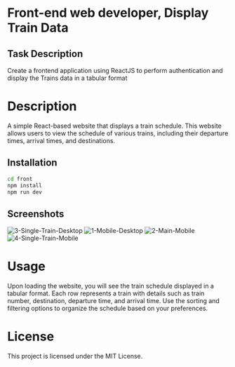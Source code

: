 
# Front-end web developer, Display Train Data

## Task Description

 Create a frontend application using ReactJS to perform authentication and display the Trains data in a tabular format

# Description

 A simple React-based website that displays a train schedule. This website allows users to view the schedule of various trains, including their departure times, arrival times, and destinations.

## Installation

```bash
cd front
npm install
npm run dev
```

## Screenshots

![3-Single-Train-Desktop](https://github.com/mazam5/21BD5A0504/assets/33384508/f0dfe185-b26e-4f69-983d-56ff97d2acb5)
![1-Mobile-Desktop](https://github.com/mazam5/21BD5A0504/assets/33384508/efc7e11c-bda7-491f-801d-f1e1a5d691e5)
![2-Main-Mobile](https://github.com/mazam5/21BD5A0504/assets/33384508/964745c9-bce5-425e-9068-9cdb52085bd2)
![4-Single-Train-Mobile](https://github.com/mazam5/21BD5A0504/assets/33384508/9c7fa4ad-38d3-40e4-a692-b2235e65f01f)

# Usage

 Upon loading the website, you will see the train schedule displayed in a tabular format. Each row represents a train with details such as train number, destination, departure time, and arrival time. Use the sorting and filtering options to organize the schedule based on your preferences.

# License
This project is licensed under the MIT License.



